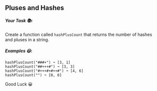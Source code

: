 ## Pluses and Hashes

##### Your Task 📚:

Create a function called `hashPlusCount` that returns the number of hashes and pluses in a string.

##### Examples 😃:

```
hashPlusCount("###+") ➞ [3, 1]
hashPlusCount("##+++#") ➞ [3, 3]
hashPlusCount("#+++#+#++#") ➞ [4, 6]
hashPlusCount("") ➞ [0, 0]
```

Good Luck 😀
